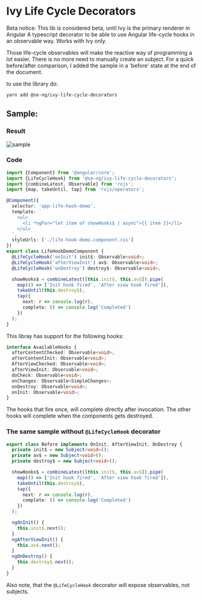 # Ivy Life Cycle Decorators

Beta notice: This lib is considered beta, until Ivy is the primary renderer in Angular
A typescript decorator to be able to use Angular life-cycle hooks in an observable way. Works with Ivy only.

Those life-cycle observables will make the reactive way of programming a lot easier. There is no more need to manually create an subject. For a quick before/after comparison, I added the sample in a 'before' state at the end of the document.



to use the library do:

```bash
yarn add @se-ng/ivy-life-cycle-decorators
```


## Sample:

### Result

![sample](./img/sample.png)

### Code
```typescript
import {Component} from '@angular/core';
import {LifeCycleHook} from '@se-ng/ivy-life-cycle-decorators';
import {combineLatest, Observable} from 'rxjs';
import {map, takeUntil, tap} from 'rxjs/operators';

@Component({
  selector: 'app-life-hook-demo',
  template: `
    <ul>
      <li *ngFor="let item of showHooks$ | async">{{ item }}</li>
    </ul>
  `,
  styleUrls: ['./life-hook-demo.component.css']
})
export class LifeHookDemoComponent {
  @LifeCycleHook('onInit') init$: Observable<void>;
  @LifeCycleHook('afterViewInit') av$: Observable<void>;
  @LifeCycleHook('onDestroy') destroy$: Observable<void>;

  showHooks$ = combineLatest([this.init$, this.av$]).pipe(
    map(() => ['Init hook fired', 'After view hook fired']),
    takeUntil(this.destroy$),
    tap({
      next: r => console.log(r),
      complete: () => console.log('Completed')
    })
  );
}
```

This libray has support for the following hooks:
```typescript
interface AvailableHooks {
  afterContentChecked: Observable<void>;
  afterContentInit: Observable<void>;
  AfterViewChecked: Observable<void>;
  afterViewInit: Observable<void>;
  doCheck: Observable<void>;
  onChanges: Observable<SimpleChanges>;
  onDestroy: Observable<void>;
  onInit: Observable<void>;
}
```

The hooks that fire once, will complete directly after invocation. The other hooks will complete when the components gets destroyed. 

### The same sample without `@LifeCycleHook` decorator

```typescript
export class Before implements OnInit, AfterViewInit, OnDestroy {
  private init$ = new Subject<void>();
  private av$ = new Subject<void>();
  private destroy$ = new Subject<void>();

  showHooks$ = combineLatest([this.init$, this.av$]).pipe(
    map(() => ['Init hook fired', 'After view hook fired']),
    takeUntil(this.destroy$),
    tap({
      next: r => console.log(r),
      complete: () => console.log('Completed')
    })
  );

  ngOnInit() {
    this.init$.next();
  }
  ngAfterViewInit() {
    this.av$.next();
  }
  ngOnDestroy() {
    this.destroy$.next();
  }
}
```

Also note, that the  `@LifeCycleHook` decorator will expose observables, not subjects. 
